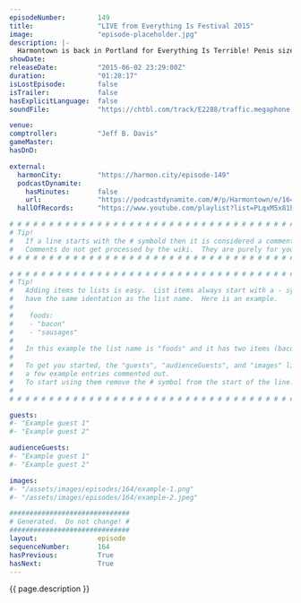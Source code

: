 ```yaml
---
episodeNumber:        149
title:                "LIVE from Everything Is Festival 2015"
image:                "episode-placeholder.jpg"
description: |-
  Harmontown is back in Portland for Everything Is Terrible! Penis size is questioned and two well dressed audio members take the brunt of it, Dan is accused of sh*tting his pants and ends up revealing his balls.
showDate:             
releaseDate:          "2015-06-02 23:29:00Z"
duration:             "01:28:17"
isLostEpisode:        false
isTrailer:            false
hasExplicitLanguage:  false
soundFile:            "https://chtbl.com/track/E2288/traffic.megaphone.fm/STA9554704726.mp3?updated=1561763799"

venue:                
comptroller:          "Jeff B. Davis"
gameMaster:           
hasDnD:               

external:
  harmonCity:         "https://harmon.city/episode-149"
  podcastDynamite:
    hasMinutes:       false
    url:              "https://podcastdynamite.com/#/p/Harmontown/e/164/149"
  hallOfRecords:      "https://www.youtube.com/playlist?list=PLqxM5x81hNOb4iA0NASSh1ARcWLf4Ar3C"

# # # # # # # # # # # # # # # # # # # # # # # # # # # # # # # # # # # # # # # # # # # # #
# Tip!
#   If a line starts with the # symbold then it is considered a comment.
#   Comments do not get processed by the wiki.  They are purely for your information.
# # # # # # # # # # # # # # # # # # # # # # # # # # # # # # # # # # # # # # # # # # # # #

# # # # # # # # # # # # # # # # # # # # # # # # # # # # # # # # # # # # # # # # # # # # #
# Tip!
#   Adding items to lists is easy.  List items always start with a - symbol and have
#   have the same identation as the list name.  Here is an example.
#
#    foods:
#    - "bacon"
#    - "sausages"
#
#   In this example the list name is "foods" and it has two items (bacon, and sausages).
#
#   To get you started, the "guests", "audienceGuests", and "images" lists below have
#   a few example entries commented out.
#   To start using them remove the # symbol from the start of the line.
#
# # # # # # # # # # # # # # # # # # # # # # # # # # # # # # # # # # # # # # # # # # # # #

guests:
#- "Example guest 1"
#- "Example guest 2"

audienceGuests:
#- "Example guest 1"
#- "Example guest 2"

images:
#- "/assets/images/episodes/164/example-1.png"
#- "/assets/images/episodes/164/example-2.jpeg"

##############################
# Generated.  Do not change! #
##############################
layout:               episode
sequenceNumber:       164
hasPrevious:          True
hasNext:              True
---
```


<!-- The episode description will be rendered here -->
{{ page.description }}

<!-- Add your content BELOW here -->
<!-- vvvvvvvvvvvvvvvvvvvvvvvvvvv -->




<!-- ^^^^^^^^^^^^^^^^^^^^^^^^^^^ -->
<!-- Add your content ABOVE here -->

<!-- The episode gallery will be rendered here -->